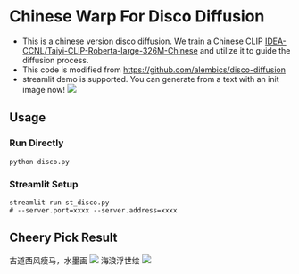 # Chinese Warp For Disco Diffusion
- This is a chinese version disco diffusion. We train a Chinese CLIP [IDEA-CCNL/Taiyi-CLIP-Roberta-large-326M-Chinese](https://huggingface.co/IDEA-CCNL/Taiyi-CLIP-Roberta-large-326M-Chinese) and utilize it to guide the diffusion process. 
- This code is modified from https://github.com/alembics/disco-diffusion
- streamlit demo is supported. You can generate from a text with an init image now!
![](imgs/st_demo.png)

## Usage

### Run Directly 
```
python disco.py
```

### Streamlit Setup
```
streamlit run st_disco.py
# --server.port=xxxx --server.address=xxxx
```

## Cheery Pick Result
古道西风瘦马，水墨画
![](imgs/shouma.png)
海浪浮世绘
![](imgs/hailang.png)